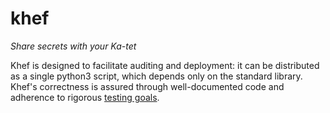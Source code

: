 # khef
*Share secrets with your Ka-tet*

Khef is designed to facilitate auditing and deployment: it can be
distributed as a single python3 script, which depends only on the
standard library. Khef's correctness is assured through well-documented
code and adherence to rigorous [testing goals](tests/#testing-goals).

